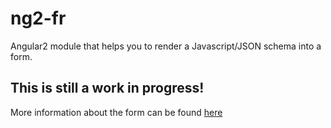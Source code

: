 # ng2-fr
Angular2 module that helps you to render a Javascript/JSON schema into a form.

## This is still a work in progress!
More information about the form can be found [here](../SCHEMA)